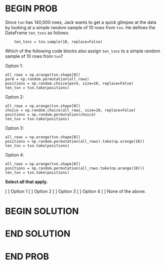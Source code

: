 # BEGIN PROB

Since `txn` has 140,000 rows, Jack wants to get a quick glimpse at the
data by looking at a simple random sample of 10 rows from `txn`. He
defines the DataFrame `ten_txns` as follows:

        ten_txns = txn.sample(10, replace=False)

Which of the following code blocks also assign `ten_txns` to a simple
random sample of 10 rows from `txn`?

Option 1:

    all_rows = np.arange(txn.shape[0])
    perm = np.random.permutation(all_rows)
    positions = np.random.choice(perm, size=10, replace=False)
    ten_txn = txn.take(positions)

Option 2:

    all_rows = np.arange(txn.shape[0])
    choice = np.random.choice(all_rows, size=10, replace=False)
    positions = np.random.permutation(choice)
    ten_txn = txn.take(positions)

Option 3:

    all_rows = np.arange(txn.shape[0])
    positions = np.random.permutation(all_rows).take(np.arange(10))
    ten_txn = txn.take(positions)

Option 4:

    all_rows = np.arange(txn.shape[0])
    positions = np.random.permutation(all_rows.take(np.arange(10)))
    ten_txn = txn.take(positions)

**Select all that apply.**

[ ] Option 1
[ ] Option 2
[ ] Option 3
[ ] Option 4
[ ] None of the above.

# BEGIN SOLUTION

# END SOLUTION

# END PROB